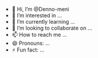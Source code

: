 - 👋 Hi, I’m @Denno-meni
- 👀 I’m interested in ...
- 🌱 I’m currently learning ...
- 💞️ I’m looking to collaborate on ...
- 📫 How to reach me ...
- 😄 Pronouns: ...
- ⚡ Fun fact: ...

<!---
Denno-meni/Denno-meni is a ✨ special ✨ repository because its `README.md` (this file) appears on your GitHub profile.
You can click the Preview link to take a look at your changes.
--->
